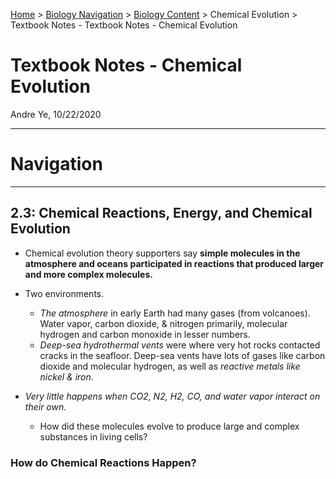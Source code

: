 [Home](https://andre-ye.github.io) > [Biology Navigation](https://andre-ye.github.io/biology/biology_navigation) > [Biology Content](https://andre-ye.github.io/biology/biology_navigation#biology-content) > Chemical Evolution > Textbook Notes - Textbook Notes - Chemical Evolution

# Textbook Notes - Chemical Evolution
Andre Ye, 10/22/2020

---

# Navigation

---

## 2.3: Chemical Reactions, Energy, and Chemical Evolution
- Chemical evolution theory supporters say **simple molecules in the atmosphere and oceans participated in reactions that produced larger and more complex molecules.**

- Two environments.
  - *The atmosphere* in early Earth had many gases (from volcanoes). Water vapor, carbon dioxide, & nitrogen primarily, molecular hydrogen and carbon monoxide in lesser numbers.
  - *Deep-sea hydrothermal vents* were where very hot rocks contacted cracks in the seafloor. Deep-sea vents have lots of gases like carbon dioxide and molecular hydrogen, as well as *reactive metals like nickel & iron*.
- *Very little happens when CO2, N2, H2, CO, and water vapor interact on their own.*
  - How did these molecules evolve to produce large and complex substances in living cells?
  
### How do Chemical Reactions Happen?
